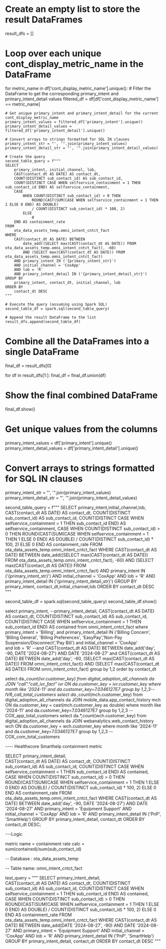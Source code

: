 # Create an empty list to store the result DataFrames
result_dfs = []

# Loop over each unique cont_display_metric_name in the DataFrame
for metric_name in df['cont_display_metric_name'].unique():
    # Filter the DataFrame to get the corresponding primary_intent and primary_intent_detail values
    filtered_df = df[df['cont_display_metric_name'] == metric_name]
    
    # Get unique primary_intent and primary_intent_detail for the current cont_display_metric_name
    primary_intent_values = filtered_df['primary_intent'].unique()
    primary_intent_detail_values = filtered_df['primary_intent_detail'].unique()
    
    # Convert arrays to strings formatted for SQL IN clauses
    primary_intent_str = "', '".join(primary_intent_values)
    primary_intent_detail_str = "', '".join(primary_intent_detail_values)
    
    # Create the query
    second_table_query = f"""
    SELECT 
        primary_intent, initial_channel, lob,  
        CAST(contact_dt AS DATE) AS contact_dt, 
        COUNT(DISTINCT sub_contact_id) AS sub_contact_id, 
        COUNT(DISTINCT CASE WHEN selfservice_containment = 1 THEN sub_contact_id END) AS selfservice_containment,
        CASE 
            WHEN COUNT(DISTINCT sub_contact_id) > 0 THEN
                ROUND(CAST(SUM(CASE WHEN selfservice_containment = 1 THEN 1 ELSE 0 END) AS DOUBLE) 
                / COUNT(DISTINCT sub_contact_id) * 100, 2)
            ELSE
                0
        END AS containment_rate
    FROM 
        ota_data_assets_temp.omni_intent_cntct_fact 
    WHERE 
        CAST(contact_dt AS DATE) BETWEEN 
            date_add((SELECT max(CAST(contact_dt AS DATE)) FROM ota_data_assets_temp.omni_intent_cntct_fact), -60) 
            AND (SELECT max(CAST(contact_dt AS DATE)) FROM ota_data_assets_temp.omni_intent_cntct_fact)
        AND primary_intent IN ('{primary_intent_str}')
        AND initial_channel = 'CoxApp'
        AND lob = 'R'
        AND primary_intent_detail IN ('{primary_intent_detail_str}')
    GROUP BY 
        primary_intent, contact_dt, initial_channel, lob
    ORDER BY 
        contact_dt DESC
    """
    
    # Execute the query (assuming using Spark SQL)
    second_table_df = spark.sql(second_table_query)
    
    # Append the result DataFrame to the list
    result_dfs.append(second_table_df)

# Combine all the DataFrames into a single DataFrame
final_df = result_dfs[0]

for df in result_dfs[1:]:
    final_df = final_df.union(df)

# Show the final combined DataFrame
final_df.show()










































# Get unique values from the columns
primary_intent_values = df['primary_intent'].unique()
primary_intent_detail_values = df['primary_intent_detail'].unique()

# Convert arrays to strings formatted for SQL IN clauses
primary_intent_str = "', '".join(primary_intent_values)
primary_intent_detail_str = "', '".join(primary_intent_detail_values)

second_table_query = f"""
SELECT 
    primary_intent,initial_channel,lob,  
    CAST(contact_dt AS DATE) AS contact_dt, 
    COUNT(DISTINCT sub_contact_id) AS sub_contact_id, 
    COUNT(DISTINCT CASE WHEN selfservice_containment = 1 THEN sub_contact_id END) AS selfservice_containment,
    CASE 
        WHEN COUNT(DISTINCT sub_contact_id) > 0 THEN
            ROUND(CAST(SUM(CASE WHEN selfservice_containment = 1 THEN 1 ELSE 0 END) AS DOUBLE) 
            / COUNT(DISTINCT sub_contact_id) * 100, 2)
        ELSE
            0
    END AS containment_rate
FROM 
    ota_data_assets_temp.omni_intent_cntct_fact 
WHERE 
    CAST(contact_dt AS DATE) BETWEEN 
        date_add((SELECT max(CAST(contact_dt AS DATE)) FROM ota_data_assets_temp.omni_intent_cntct_fact), -60) 
        AND (SELECT max(CAST(contact_dt AS DATE)) FROM ota_data_assets_temp.omni_intent_cntct_fact)
    AND primary_intent IN ('{primary_intent_str}')
    AND initial_channel = 'CoxApp'
    AND lob = 'R'
    AND primary_intent_detail IN ('{primary_intent_detail_str}')
GROUP BY 
    primary_intent, contact_dt,initial_channel,lob
ORDER BY 
    contact_dt DESC
"""

second_table_df = spark.sql(second_table_query)
second_table_df.show()




























































select 
primary_intent,
--primary_intent_detail,
CAST(contact_dt AS DATE) AS contact_dt,
COUNT(DISTINCT sub_contact_id) AS sub_contact_id, 		
    COUNT(DISTINCT CASE WHEN selfservice_containment = 1 THEN sub_contact_id END) AS contained
    from omni_intent_cntct_fact
    where primary_intent = 'Billing', 
    and primary_intent_detail IN ('Billing Concern', 'Billing General', 'Billing Preferences', 'EasyPay','Non-Pay Suspension/Disconnect','Pay Bill')
    and initial_channel = 'CoxApp'		
    and lob = 'R'
    --and CAST(contact_dt AS DATE) BETWEEN date_add('day', -90, DATE '2024-08-27') AND DATE '2024-08-27' 
   and CAST(contact_dt AS DATE) BETWEEN date_add('day', -60, (SELECT max(CAST(contact_dt AS DATE)) FROM  omni_intent_cntct_fact)) 
                            AND (SELECT max(CAST(contact_dt AS DATE)) FROM  omni_intent_cntct_fact)
    group by 1,2
    order by contact_dt























select da.*,count(ivr.customer_key) from digital_adoption_all_channels da JOIN "call"."call_ivr_fact" ivr
    ON da.customer_key = ivr.customer_key where month like '2024-11' and da.customer_key=7.0346127E7 
    group by 1,2,3--IVR_call_total_customers
select da.*,count(mch.customer_key) from digital_adoption_all_channels da JOIN mobile_data.app_contact_history mch
    ON da.customer_key = cast(mch.customer_key as double) where month like '2024-11' and da.customer_key=7.0346127E7 
    group by 1,2,3 --COX_app_total_customers
select da.*,count(wch.customer_key) from digital_adoption_all_channels da JOIN webanalytics.web_contact_history wch
    ON da.customer_key = wch.customer_key where month like '2024-11' and da.customer_key=7.0346127E7 
    group by 1,2,3 --COX_com_total_customers





---- Healthscore Smarthelp containment metric 

SELECT 
    primary_intent_detail,  
    CAST(contact_dt AS DATE) AS contact_dt, 
    COUNT(DISTINCT sub_contact_id) AS sub_contact_id, 
    COUNT(DISTINCT CASE WHEN selfservice_containment = 1 THEN sub_contact_id END) AS contained, 
    CASE 
        WHEN COUNT(DISTINCT sub_contact_id) > 0 THEN
            ROUND(CAST(SUM(CASE WHEN selfservice_containment = 1 THEN 1 ELSE 0 END) AS DOUBLE) 
            / COUNT(DISTINCT sub_contact_id) * 100, 2)
        ELSE
            0
    END AS containment_rate
FROM 
    ota_data_assets_temp.omni_intent_cntct_fact 
WHERE 
    CAST(contact_dt AS DATE) BETWEEN date_add('day', -90, DATE '2024-08-27') AND DATE '2024-08-27' 
    AND primary_intent = 'Equipment Support'
    AND initial_channel = 'CoxApp'
    AND lob = 'R'
    AND primary_intent_detail IN ('PnP', 'SmartHelp')
GROUP BY 
    primary_intent_detail, contact_dt
ORDER BY 
    contact_dt DESC;


---Logic

metric name = containment rate
calc = sum(contained)/sum(sub_contact_id)


-- Database : ota_data_assets_temp

-- Table name: omni_intent_cntct_fact









test_query = """
SELECT 
    primary_intent_detail,  
    CAST(contact_dt AS DATE) AS contact_dt, 
    COUNT(DISTINCT sub_contact_id) AS sub_contact_id, 
    COUNT(DISTINCT CASE WHEN selfservice_containment = 1 THEN sub_contact_id END) AS contained, 
    CASE 
        WHEN COUNT(DISTINCT sub_contact_id) > 0 THEN
            ROUND(CAST(SUM(CASE WHEN selfservice_containment = 1 THEN 1 ELSE 0 END) AS DOUBLE) 
            / COUNT(DISTINCT sub_contact_id) * 100, 2)
        ELSE
            0
    END AS containment_rate
FROM 
    ota_data_assets_temp.omni_intent_cntct_fact 
WHERE 
    CAST(contact_dt AS DATE) BETWEEN date_add(DATE '2024-08-27', -90) AND DATE '2024-08-27' 
    AND primary_intent = 'Equipment Support'
    AND initial_channel = 'CoxApp'
    AND lob = 'R'
    AND primary_intent_detail IN ('PnP', 'SmartHelp')
GROUP BY 
    primary_intent_detail, contact_dt
ORDER BY 
    contact_dt DESC
"""









